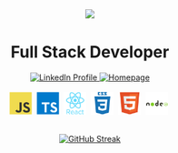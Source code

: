 <div id="header" align="center">
  <img src="https://avatars.githubusercontent.com/u/1580357?v=4" width="100"/>

  # Full Stack Developer

  <div id="badges">
    <a href="https://www.linkedin.com/in/svenvowe/">
      <img src="https://img.shields.io/badge/LinkedIn-visit-blue" alt="LinkedIn Profile"/>
    </a>
    <a href="https://svenvowe.de">
      <img src="https://img.shields.io/badge/Homepage-visit-brightgreen" alt="Homepage"/>
    </a>
  </div>

  <br />
  
  <div>
    <img src="https://github.com/devicons/devicon/blob/master/icons/javascript/javascript-original.svg" title="JavaScript" alt="JavaScript" width="40" height="40"/>&nbsp;
    <img src="https://github.com/devicons/devicon/blob/master/icons/typescript/typescript-original.svg" title="TypeScript" alt="TypeScript" width="40" height="40"/>&nbsp;
    <img src="https://github.com/devicons/devicon/blob/master/icons/react/react-original-wordmark.svg" title="React" alt="React" width="40" height="40"/>&nbsp;
    <img src="https://github.com/devicons/devicon/blob/master/icons/css3/css3-plain-wordmark.svg"  title="CSS3" alt="CSS" width="40" height="40"/>&nbsp;
    <img src="https://github.com/devicons/devicon/blob/master/icons/html5/html5-original.svg" title="HTML5" alt="HTML" width="40" height="40"/>&nbsp;
    <img src="https://github.com/devicons/devicon/blob/master/icons/nodejs/nodejs-original-wordmark.svg" title="NodeJS" alt="NodeJS" width="40" height="40"/>&nbsp;
  </div>

  <br />
  
  [![GitHub Streak](https://github-readme-streak-stats.herokuapp.com?user=nuclearglow&theme=dark&hide_border=true)](https://git.io/streak-stats)
</div>
